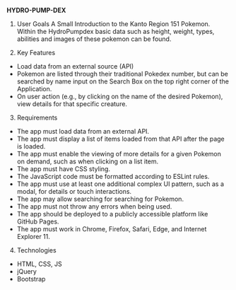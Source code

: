**HYDRO-PUMP-DEX**

1. User Goals
A Small Introduction to the Kanto Region 151 Pokemon.
Within the HydroPumpdex basic data such as height, weight, types, abilities and images of these pokemon can be found.

2. Key Features
* Load data from an external source (API)
* Pokemon are listed through their traditional Pokedex number, but can be searched by name input on the Search Box on the top right corner of the Application.
* On user action (e.g., by clicking on the name of the desired Pokemon), view details for that specific creature.

3. Requirements
* The app must load data from an external API.
* The app must display a list of items loaded from that API after the page is loaded.
* The app must enable the viewing of more details for a given Pokemon on
demand, such as when clicking on a list item.
* The app must have CSS styling.
* The JavaScript code must be formatted according to ESLint rules.
* The app must use at least one additional complex UI pattern, such as a modal, for details or
touch interactions.
* The app may allow searching for searching for Pokemon.
* The app must not throw any errors when being used.
* The app should be deployed to a publicly accessible platform like GitHub Pages.
* The app must work in Chrome, Firefox, Safari, Edge, and Internet Explorer 11.

4. Technologies
* HTML, CSS, JS
* jQuery
* Bootstrap
